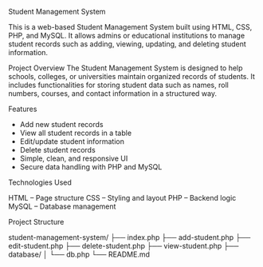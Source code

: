 Student Management System

This is a web-based Student Management System built using HTML, CSS, PHP, and MySQL. It allows admins or educational institutions to manage student records such as adding, viewing, updating, and deleting student information.

 Project Overview
The Student Management System is designed to help schools, colleges, or universities maintain organized records of students. It includes functionalities for storing student data such as names, roll numbers, courses, and contact information in a structured way.

 Features

- Add new student records
- View all student records in a table
- Edit/update student information
- Delete student records
- Simple, clean, and responsive UI
- Secure data handling with PHP and MySQL

 Technologies Used

HTML – Page structure
CSS – Styling and layout
PHP – Backend logic
MySQL – Database management

 Project Structure

student-management-system/
├── index.php
├── add-student.php
├── edit-student.php
├── delete-student.php
├── view-student.php
├── database/
│ └── db.php
└── README.md


